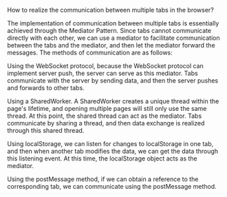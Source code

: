 How to realize the communication between multiple tabs in the browser?

The implementation of communication between multiple tabs is essentially achieved through the Mediator Pattern. 
Since tabs cannot communicate directly with each other, we can use a mediator to facilitate communication between the tabs and the mediator, 
and then let the mediator forward the messages. The methods of communication are as follows:


Using the WebSocket protocol, because the WebSocket protocol can implement server push, the server can serve as this mediator. 
Tabs communicate with the server by sending data, and then the server pushes and forwards to other tabs.

Using a SharedWorker. A SharedWorker creates a unique thread within the page's lifetime, and opening multiple pages will still only use the same thread. 
At this point, the shared thread can act as the mediator. Tabs communicate by sharing a thread, and then data exchange is realized through this shared thread.

Using localStorage, we can listen for changes to localStorage in one tab, and then when another tab modifies the data, we can get the data through this listening event.
At this time, the localStorage object acts as the mediator.

Using the postMessage method, if we can obtain a reference to the corresponding tab, we can communicate using the postMessage method.
